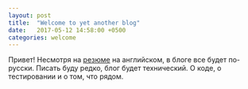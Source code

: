 ```yaml
---
layout: post
title:  "Welcome to yet another blog"
date:   2017-05-12 14:58:00 +0500
categories: welcome
---
```


Привет!
Несмотря на [резюме](http://demshin.github.io/about) на английском, в блоге все будет по-русски. Писать буду редко, блог будет технический. О коде, о тестировании и о том, что рядом.
